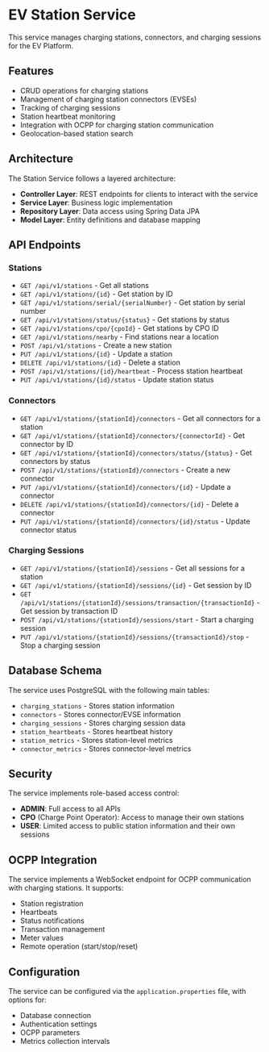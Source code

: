 # EV Station Service

This service manages charging stations, connectors, and charging sessions for the EV Platform.

## Features

- CRUD operations for charging stations
- Management of charging station connectors (EVSEs)
- Tracking of charging sessions
- Station heartbeat monitoring
- Integration with OCPP for charging station communication
- Geolocation-based station search

## Architecture

The Station Service follows a layered architecture:

- **Controller Layer**: REST endpoints for clients to interact with the service
- **Service Layer**: Business logic implementation
- **Repository Layer**: Data access using Spring Data JPA
- **Model Layer**: Entity definitions and database mapping

## API Endpoints

### Stations

- `GET /api/v1/stations` - Get all stations
- `GET /api/v1/stations/{id}` - Get station by ID
- `GET /api/v1/stations/serial/{serialNumber}` - Get station by serial number
- `GET /api/v1/stations/status/{status}` - Get stations by status
- `GET /api/v1/stations/cpo/{cpoId}` - Get stations by CPO ID
- `GET /api/v1/stations/nearby` - Find stations near a location
- `POST /api/v1/stations` - Create a new station
- `PUT /api/v1/stations/{id}` - Update a station
- `DELETE /api/v1/stations/{id}` - Delete a station
- `POST /api/v1/stations/{id}/heartbeat` - Process station heartbeat
- `PUT /api/v1/stations/{id}/status` - Update station status

### Connectors

- `GET /api/v1/stations/{stationId}/connectors` - Get all connectors for a station
- `GET /api/v1/stations/{stationId}/connectors/{connectorId}` - Get connector by ID
- `GET /api/v1/stations/{stationId}/connectors/status/{status}` - Get connectors by status
- `POST /api/v1/stations/{stationId}/connectors` - Create a new connector
- `PUT /api/v1/stations/{stationId}/connectors/{id}` - Update a connector
- `DELETE /api/v1/stations/{stationId}/connectors/{id}` - Delete a connector
- `PUT /api/v1/stations/{stationId}/connectors/{id}/status` - Update connector status

### Charging Sessions

- `GET /api/v1/stations/{stationId}/sessions` - Get all sessions for a station
- `GET /api/v1/stations/{stationId}/sessions/{id}` - Get session by ID
- `GET /api/v1/stations/{stationId}/sessions/transaction/{transactionId}` - Get session by transaction ID
- `POST /api/v1/stations/{stationId}/sessions/start` - Start a charging session
- `PUT /api/v1/stations/{stationId}/sessions/{transactionId}/stop` - Stop a charging session

## Database Schema

The service uses PostgreSQL with the following main tables:

- `charging_stations` - Stores station information
- `connectors` - Stores connector/EVSE information
- `charging_sessions` - Stores charging session data
- `station_heartbeats` - Stores heartbeat history
- `station_metrics` - Stores station-level metrics
- `connector_metrics` - Stores connector-level metrics

## Security

The service implements role-based access control:

- **ADMIN**: Full access to all APIs
- **CPO** (Charge Point Operator): Access to manage their own stations
- **USER**: Limited access to public station information and their own sessions

## OCPP Integration

The service implements a WebSocket endpoint for OCPP communication with charging stations. It supports:

- Station registration
- Heartbeats
- Status notifications
- Transaction management
- Meter values
- Remote operation (start/stop/reset)

## Configuration

The service can be configured via the `application.properties` file, with options for:

- Database connection
- Authentication settings
- OCPP parameters
- Metrics collection intervals 